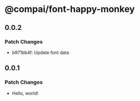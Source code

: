 # @compai/font-happy-monkey

## 0.0.2

### Patch Changes

- b971bb4f: Update font data

## 0.0.1

### Patch Changes

- Hello, world!
